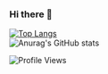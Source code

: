 ### Hi there 👋

<!--
**Florian661337/Florian661337** is a ✨ _special_ ✨ repository because its `README.md` (this file) appears on your GitHub profile.

Here are some ideas to get you started:

- 🔭 I’m currently working on ...
- 🌱 I’m currently learning ...
- 👯 I’m looking to collaborate on ...
- 🤔 I’m looking for help with ...
- 💬 Ask me about ...
- 📫 How to reach me: ...
- 😄 Pronouns: ...
- ⚡ Fun fact: ...
-->
[![Top Langs](https://github-readme-stats.vercel.app/api/top-langs/?username=Florian661337&show_icons=true&theme=radical)](https://github.com/Florian661337?tab=repositories) <br>
![Anurag's GitHub stats](https://github-readme-stats.vercel.app/api?username=Florian661337&show_icons=true&theme=radical) <br>

![Profile Views](https://komarev.com/ghpvc/?username=Florian6613374&style=flat-square) <br>

